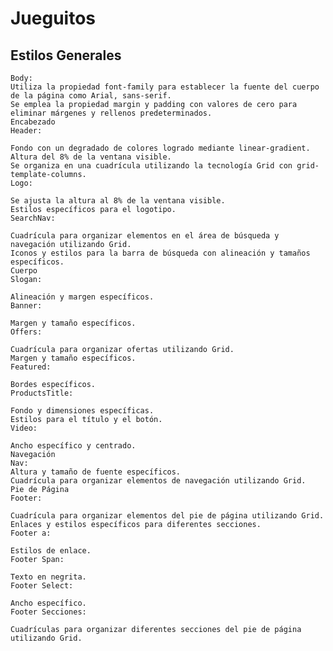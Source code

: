 # Jueguitos

## Estilos Generales
    Body:
    Utiliza la propiedad font-family para establecer la fuente del cuerpo de la página como Arial, sans-serif.
    Se emplea la propiedad margin y padding con valores de cero para eliminar márgenes y rellenos predeterminados.
    Encabezado
    Header:

    Fondo con un degradado de colores logrado mediante linear-gradient.
    Altura del 8% de la ventana visible.
    Se organiza en una cuadrícula utilizando la tecnología Grid con grid-template-columns.
    Logo:

    Se ajusta la altura al 8% de la ventana visible.
    Estilos específicos para el logotipo.
    SearchNav:

    Cuadrícula para organizar elementos en el área de búsqueda y navegación utilizando Grid.
    Iconos y estilos para la barra de búsqueda con alineación y tamaños específicos.
    Cuerpo
    Slogan:

    Alineación y margen específicos.
    Banner:

    Margen y tamaño específicos.
    Offers:

    Cuadrícula para organizar ofertas utilizando Grid.
    Margen y tamaño específicos.
    Featured:

    Bordes específicos.
    ProductsTitle:

    Fondo y dimensiones específicas.
    Estilos para el título y el botón.
    Video:

    Ancho específico y centrado.
    Navegación
    Nav:
    Altura y tamaño de fuente específicos.
    Cuadrícula para organizar elementos de navegación utilizando Grid.
    Pie de Página
    Footer:

    Cuadrícula para organizar elementos del pie de página utilizando Grid.
    Enlaces y estilos específicos para diferentes secciones.
    Footer a:

    Estilos de enlace.
    Footer Span:

    Texto en negrita.
    Footer Select:

    Ancho específico.
    Footer Secciones:

    Cuadrículas para organizar diferentes secciones del pie de página utilizando Grid.

##
